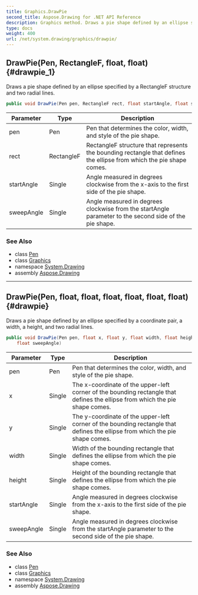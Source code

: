```yaml
---
title: Graphics.DrawPie
second_title: Aspose.Drawing for .NET API Reference
description: Graphics method. Draws a pie shape defined by an ellipse specified by a RectangleF structure and two radial lines
type: docs
weight: 400
url: /net/system.drawing/graphics/drawpie/
---
```

## DrawPie(Pen, RectangleF, float, float) {#drawpie_1}

Draws a pie shape defined by an ellipse specified by a RectangleF structure and two radial lines.

```csharp
public void DrawPie(Pen pen, RectangleF rect, float startAngle, float sweepAngle)
```

| Parameter | Type | Description |
| --- | --- | --- |
| pen | Pen | Pen that determines the color, width, and style of the pie shape. |
| rect | RectangleF | RectangleF structure that represents the bounding rectangle that defines the ellipse from which the pie shape comes. |
| startAngle | Single | Angle measured in degrees clockwise from the x-axis to the first side of the pie shape. |
| sweepAngle | Single | Angle measured in degrees clockwise from the startAngle parameter to the second side of the pie shape. |

### See Also

* class [Pen](../../pen/)
* class [Graphics](../)
* namespace [System.Drawing](../../graphics/)
* assembly [Aspose.Drawing](../../../)

---

## DrawPie(Pen, float, float, float, float, float, float) {#drawpie}

Draws a pie shape defined by an ellipse specified by a coordinate pair, a width, a height, and two radial lines.

```csharp
public void DrawPie(Pen pen, float x, float y, float width, float height, float startAngle, 
    float sweepAngle)
```

| Parameter | Type | Description |
| --- | --- | --- |
| pen | Pen | Pen that determines the color, width, and style of the pie shape. |
| x | Single | The x-coordinate of the upper-left corner of the bounding rectangle that defines the ellipse from which the pie shape comes. |
| y | Single | The y-coordinate of the upper-left corner of the bounding rectangle that defines the ellipse from which the pie shape comes. |
| width | Single | Width of the bounding rectangle that defines the ellipse from which the pie shape comes. |
| height | Single | Height of the bounding rectangle that defines the ellipse from which the pie shape comes. |
| startAngle | Single | Angle measured in degrees clockwise from the x-axis to the first side of the pie shape. |
| sweepAngle | Single | Angle measured in degrees clockwise from the startAngle parameter to the second side of the pie shape. |

### See Also

* class [Pen](../../pen/)
* class [Graphics](../)
* namespace [System.Drawing](../../graphics/)
* assembly [Aspose.Drawing](../../../)


